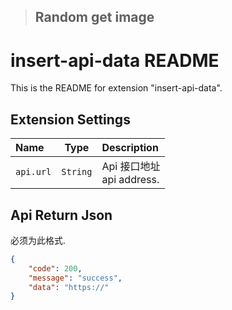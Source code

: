 >## Random get image

# insert-api-data README

This is the README for extension "insert-api-data". 


## Extension Settings

| Name                      |      Type       | Description                                                                                 |
| :------------------------ | :-------------: | :------------------------------------------------------------------------------------------ |
| `api.url`                 |    `String`     | Api 接口地址 <br> api address.                                                    |


## Api Return Json

必须为此格式.
```json
{
    "code": 200,
    "message": "success",
    "data": "https://"
}
```
